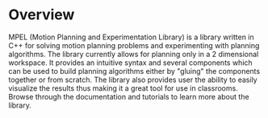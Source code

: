 # Overview

MPEL (Motion Planning and Experimentation Library) is a library written in C++ for solving motion planning problems and experimenting with planning algorithms. The library currently allows for planning only in a 2 dimensional workspace. It provides an intuitive syntax and several components which can be used to build planning algorithms either by "gluing" the components together or from scratch. The library also provides user the ability to easily visualize the results thus making it a great tool for use in classrooms. Browse through the documentation and tutorials to learn more about the library.


